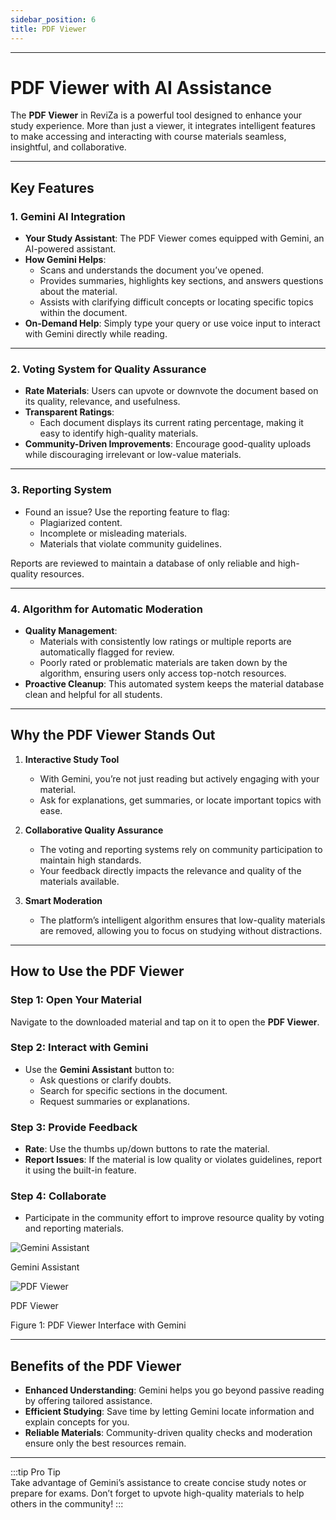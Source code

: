 ```yaml
---
sidebar_position: 6
title: PDF Viewer
---
```


---

# PDF Viewer with AI Assistance

The **PDF Viewer** in ReviZa is a powerful tool designed to enhance your study experience. More than just a viewer, it integrates intelligent features to make accessing and interacting with course materials seamless, insightful, and collaborative.

---

## Key Features

### 1. **Gemini AI Integration**

- **Your Study Assistant**: The PDF Viewer comes equipped with Gemini, an AI-powered assistant.  
- **How Gemini Helps**:
  - Scans and understands the document you’ve opened.
  - Provides summaries, highlights key sections, and answers questions about the material.
  - Assists with clarifying difficult concepts or locating specific topics within the document.  
- **On-Demand Help**: Simply type your query or use voice input to interact with Gemini directly while reading.

---

### 2. **Voting System for Quality Assurance**  

- **Rate Materials**: Users can upvote or downvote the document based on its quality, relevance, and usefulness.  
- **Transparent Ratings**:
  - Each document displays its current rating percentage, making it easy to identify high-quality materials.
- **Community-Driven Improvements**: Encourage good-quality uploads while discouraging irrelevant or low-value materials.

---

### 3. **Reporting System**  

- Found an issue? Use the reporting feature to flag:
  - Plagiarized content.
  - Incomplete or misleading materials.
  - Materials that violate community guidelines.  

Reports are reviewed to maintain a database of only reliable and high-quality resources.

---

### 4. **Algorithm for Automatic Moderation**  

- **Quality Management**:
  - Materials with consistently low ratings or multiple reports are automatically flagged for review.  
  - Poorly rated or problematic materials are taken down by the algorithm, ensuring users only access top-notch resources.
- **Proactive Cleanup**: This automated system keeps the material database clean and helpful for all students.

---

## Why the PDF Viewer Stands Out

1. **Interactive Study Tool**  
   - With Gemini, you’re not just reading but actively engaging with your material.
   - Ask for explanations, get summaries, or locate important topics with ease.

2. **Collaborative Quality Assurance**  
   - The voting and reporting systems rely on community participation to maintain high standards.
   - Your feedback directly impacts the relevance and quality of the materials available.

3. **Smart Moderation**  
   - The platform’s intelligent algorithm ensures that low-quality materials are removed, allowing you to focus on studying without distractions.

---

## How to Use the PDF Viewer  

### Step 1: Open Your Material  

Navigate to the downloaded material and tap on it to open the **PDF Viewer**.  

### Step 2: Interact with Gemini  

- Use the **Gemini Assistant** button to:  
  - Ask questions or clarify doubts.
  - Search for specific sections in the document.
  - Request summaries or explanations.

### Step 3: Provide Feedback  

- **Rate**: Use the thumbs up/down buttons to rate the material.  
- **Report Issues**: If the material is low quality or violates guidelines, report it using the built-in feature.

### Step 4: Collaborate  

- Participate in the community effort to improve resource quality by voting and reporting materials.

<div style={{ textAlign: 'center', margin: '20px 0' }}>
  <div style={{ display: 'inline-block', margin: '0 10px' }}>
    <img
      src="/img/screen-shots/gemini.jpg"
      alt="Gemini Assistant"
      style={{
        border: '1px solid #ddd',
        borderRadius: '8px',
        padding: '5px',
        maxWidth: '200px',
        width: '100%',
      }}
    />
    <p style={{ fontSize: '0.85rem', color: '#666', marginTop: '5px' }}>Gemini Assistant</p>
  </div>
  <div style={{ display: 'inline-block', margin: '0 10px' }}>
    <img
      src="/img/screen-shots/pdf_reader.jpg"
      alt="PDF Viewer"
      style={{
        border: '1px solid #ddd',
        borderRadius: '8px',
        padding: '5px',
        maxWidth: '200px',
        width: '100%',
      }}
    />
    <p style={{ fontSize: '0.85rem', color: '#666', marginTop: '5px' }}>PDF Viewer</p>
  </div>
  <p style={{ fontSize: '0.9rem', color: '#666', marginTop: '15px' }}>
    Figure 1: PDF Viewer Interface with Gemini
  </p>
</div>

---

## Benefits of the PDF Viewer  

- **Enhanced Understanding**: Gemini helps you go beyond passive reading by offering tailored assistance.  
- **Efficient Studying**: Save time by letting Gemini locate information and explain concepts for you.  
- **Reliable Materials**: Community-driven quality checks and moderation ensure only the best resources remain.  

---

:::tip Pro Tip  
Take advantage of Gemini’s assistance to create concise study notes or prepare for exams. Don’t forget to upvote high-quality materials to help others in the community!
:::
